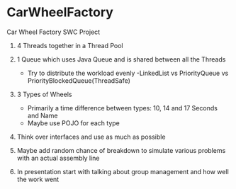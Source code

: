 # CarWheelFactory
Car Wheel Factory SWC Project

1. 4 Threads together in a Thread Pool

2. 1 Queue which uses Java Queue and is shared between all the Threads
   - Try to distribute the workload evenly
   -LinkedList vs PriorityQueue vs PriorityBlockedQueue(ThreadSafe)
   
3. 3 Types of Wheels
   - Primarily a time difference between types: 10, 14 and 17 Seconds and Name
   - Maybe use POJO for each type
  
4. Think over interfaces and use as much as possible

5. Maybe add random chance of breakdown to simulate various problems with an actual assembly line

6. In presentation start with talking about group management and how well the work went